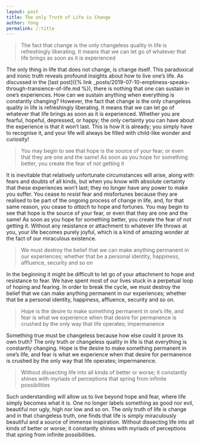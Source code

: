 ```yaml
---
layout: post
title: The only Truth of Life is Change
author: Yong
permalink: /:title
---
```


> The fact that change is the only changeless quality in life is refreshingly liberating. It means that we can let go of whatever that life brings as soon as it is experienced

The only thing in life that does not change, is change itself. This paradoxical and ironic truth reveals profound insights about how to live one’s life. As discussed in the [last post]({% link _posts/2019-07-10-emptiness-speaks-through-transience-of-life.md %}), there is nothing that one can sustain in one’s experiences. How can we sustain anything when everything is constantly changing? However, the fact that change is the only changeless quality in life is refreshingly liberating. It means that we can let go of whatever that life brings as soon as it is experienced. Whether you are fearful, hopeful, depressed, or happy; the only certainty you can have about the experience is that it won’t last. This is how it is already; you simply have to recognise it, and your life will always be filled with child-like wonder and curiosity!

> You may begin to see that hope is the source of your fear, or even that they are one and the same! As soon as you hope for something better, you create the fear of not getting it

It is inevitable that relatively unfortunate circumstances will arise, along with fears and doubts of all kinds, but when you know with absolute certainty that these experiences won’t last; they no longer have any power to make you suffer. You cease to *resist* fear and misfortunes because they are realised to be part of the ongoing process of change in life, and, for that same reason, you cease to *attach* to hope and fortunes. You may begin to see that hope is the source of your fear, or even that they are one and the same! As soon as you hope for something better, you create the fear of not getting it. Without any resistance or attachment to whatever life throws at you, your life becomes purely joyful, which is a kind of amazing wonder at the fact of our miraculous existence.

> We must destroy the belief that we can make anything permanent in our experiences; whether that be a personal identity, happiness, affluence, security and so on

In the beginning it might be difficult to let go of your attachment to hope and resistance to fear. We have spent most of our lives stuck in a perpetual loop of hoping and fearing. In order to break the cycle, we must destroy the belief that we can make anything permanent in our experiences; whether that be a personal identity, happiness, affluence, security and so on. 

> Hope is the desire to make something permanent in one’s life, and fear is what we experience when that desire for permanence is crushed by the only way that life operates; impermanence

Something true must be changeless because how else could it prove its own truth? The only truth or changeless quality in life is that everything is constantly changing. Hope is the desire to make something permanent in one’s life, and fear is what we experience when that desire for permanence is crushed by the only way that life operates; impermanence. 

> Without dissecting life into all kinds of better or worse; it constantly shines with myriads of perceptions that spring from infinite possibilities

Such understanding will allow us to live beyond hope and fear, where life simply becomes what it is. One no longer labels something as good nor evil, beautiful nor ugly, high nor low and so on. The only truth of life *is* change and in that changeless truth, one finds that life is simply miraculously beautiful and a source of immense inspiration. Without dissecting life into all kinds of better or worse; it constantly shines with myriads of perceptions that spring from infinite possibilities. 
